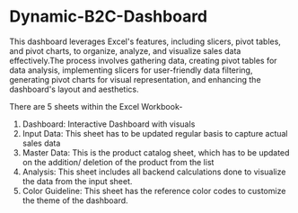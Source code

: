 # Dynamic-B2C-Dashboard
 This dashboard leverages Excel's features, including slicers, pivot tables, and pivot charts, to organize, analyze, and visualize sales data effectively.The process involves gathering data, creating pivot tables for data analysis, implementing slicers for user-friendly data filtering, generating pivot charts for visual representation, and enhancing the dashboard's layout and aesthetics. 

 There are 5 sheets within the Excel Workbook-
1. Dashboard: Interactive Dashboard with visuals
2. Input Data: This sheet has to be updated regular basis to capture actual sales data
3. Master Data: This is the product catalog sheet, which has to be updated on the addition/ deletion of the product from the list
4. Analysis: This sheet includes all backend calculations done to visualize the data from the input sheet.
5. Color Guideline: This sheet has the reference color codes to customize the theme of the dashboard.
